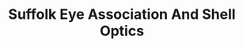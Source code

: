 ---
title: "Suffolk Eye Association And Shell Optics"
url: /suffolk/suffolk-eye-association-and-shell-optics/
shop: optician
---